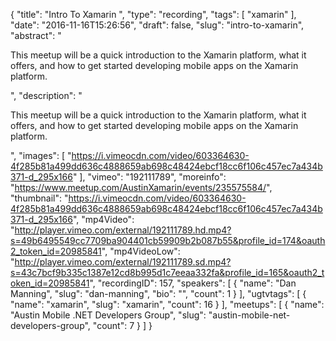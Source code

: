 {
  "title": "Intro To Xamarin ",
  "type": "recording",
  "tags": [
    "xamarin"
  ],
  "date": "2016-11-16T15:26:56",
  "draft": false,
  "slug": "intro-to-xamarin",
  "abstract": "<p>This meetup will be a quick introduction to the Xamarin platform, what it offers, and how to get started developing mobile apps on the Xamarin platform.</p>",
  "description": "<p>This meetup will be a quick introduction to the Xamarin platform, what it offers, and how to get started developing mobile apps on the Xamarin platform.</p>",
  "images": [
    "https://i.vimeocdn.com/video/603364630-4f285b81a499dd636c4888659ab698c48424ebcf18cc6f106c457ec7a434b371-d_295x166"
  ],
  "vimeo": "192111789",
  "moreinfo": "https://www.meetup.com/AustinXamarin/events/235575584/",
  "thumbnail": "https://i.vimeocdn.com/video/603364630-4f285b81a499dd636c4888659ab698c48424ebcf18cc6f106c457ec7a434b371-d_295x166",
  "mp4Video": "http://player.vimeo.com/external/192111789.hd.mp4?s=49b6495549cc7709ba904401cb59909b2b087b55&profile_id=174&oauth2_token_id=20985841",
  "mp4VideoLow": "http://player.vimeo.com/external/192111789.sd.mp4?s=43c7bcf9b335c1387e12cd8b995d1c7eeaa332fa&profile_id=165&oauth2_token_id=20985841",
  "recordingID": 157,
  "speakers": [
    {
      "name": "Dan Manning",
      "slug": "dan-manning",
      "bio": "",
      "count": 1
    }
  ],
  "ugtvtags": [
    {
      "name": "xamarin",
      "slug": "xamarin",
      "count": 16
    }
  ],
  "meetups": [
    {
      "name": "Austin Mobile .NET Developers Group",
      "slug": "austin-mobile-net-developers-group",
      "count": 7
    }
  ]
}